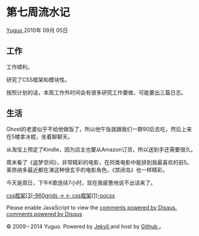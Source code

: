 #  第七周流水记

[ Yuguo ](http://yuguo.us) 2010年 09月 05日

##  工作

工作顺利。

研究了CSS框架和模块性。

按照计划的话，本周工作外时间会有很多研究工作要做，可能要出三篇日志。

##  生活

Ghost的老婆似乎不给他做饭了，所以他午饭就跟我们一群90后去吃，然后上来在5楼拿冰棍，坐着聊聊天。

从淘宝上预定了Kindle，因为店主也要从Amazon订货，所以送到手还需要很久。

周末看了《盗梦空间》，非常精彩的电影，在同类电影中能排到我最喜欢的前5。莱昂纳多最近都在演这种很玄乎的电影角色，《禁闭岛》也一样精彩。

今天是周日，下午K歌连续7小时，现在我疲惫地说不出话来了。

[ css框架[3]-960grids → ](/weblog/css-framework-960/) [ ← css框架[1]-oocss
](/weblog/css-framework-oocss/)

Please enable JavaScript to view the [ comments powered by Disqus.
](http://disqus.com/?ref_noscript) [ comments powered by  Disqus
](http://disqus.com)

© 2009 – 2014 Yuguo. Powered by [ Jekyll ](https://github.com/mojombo/jekyll)
and host by [ Github ](https://github.com/yuguo) 。

